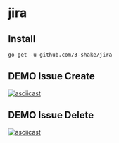 # jira

## Install
```
go get -u github.com/3-shake/jira
```

## DEMO Issue Create
[![asciicast](https://asciinema.org/a/36PpIq2ULnnLXxY7tSFwbjTXb.svg)](https://asciinema.org/a/36PpIq2ULnnLXxY7tSFwbjTXb)

## DEMO Issue Delete
[![asciicast](https://asciinema.org/a/IHeQN2GYo4d2wUNYsB7gsdEnn.svg)](https://asciinema.org/a/IHeQN2GYo4d2wUNYsB7gsdEnn)
